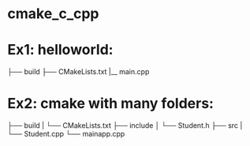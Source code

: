 # cmake_c_cpp

# Ex1: helloworld:
├── build
├── CMakeLists.txt
|__ main.cpp


# Ex2: cmake with many folders:
├── build
|    └── CMakeLists.txt
├── include
│   └── Student.h
├── src
|    └── Student.cpp
└── mainapp.cpp